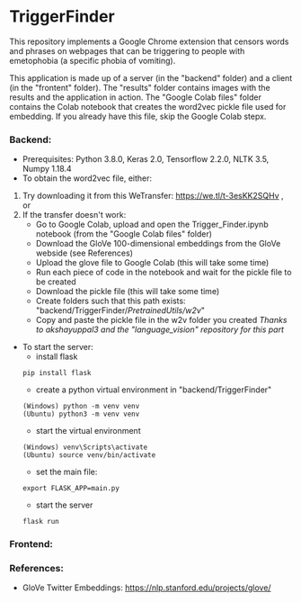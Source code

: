 # TriggerFinder

This repository implements a Google Chrome extension that censors words and phrases on webpages that can be triggering to people with emetophobia (a specific phobia of vomiting).

This application is made up of a server (in the "backend" folder) and a client (in the "frontent" folder). The "results" folder contains images with the results and the application in action. The "Google Colab files" folder contains the Colab notebook that creates the word2vec pickle file used for embedding. If you already have this file, skip the Google Colab stepx.

### Backend:
- Prerequisites: Python 3.8.0, Keras 2.0, Tensorflow 2.2.0, NLTK 3.5, Numpy 1.18.4
- To obtain the word2vec file, either:
1. Try downloading it from this WeTransfer: https://we.tl/t-3esKK2SQHv , or
2. If the transfer doesn't work:
    - Go to Google Colab, upload and open the Trigger_Finder.ipynb notebook (from the "Google Colab files" folder)
    - Download the GloVe 100-dimensional embeddings from the GloVe webside (see References)
    - Upload the glove file to Google Colab (this will take some time)
    - Run each piece of code in the notebook and wait for the pickle file to be created
    - Download the pickle file (this will take some time)
    - Create folders such that this path exists: "backend/TriggerFinder/*PretrainedUtils/w2v*"
    - Copy and paste the pickle file in the w2v folder you created
*Thanks to akshayuppal3 and the "language_vision" repository for this part*
- To start the server:
    - install flask 
    ```
    pip install flask
    ```
    - create a python virtual environment in "backend/TriggerFinder" 
    ```
    (Windows) python -m venv venv
    (Ubuntu) python3 -m venv venv
    ```
    - start the virtual environment 
    ```
    (Windows) venv\Scripts\activate
    (Ubuntu) source venv/bin/activate
    ```
    - set the main file: 
    ```
    export FLASK_APP=main.py
    ```
    - start the server
    ```
    flask run
    ```


### Frontend:

### References:
- GloVe Twitter Embeddings: https://nlp.stanford.edu/projects/glove/
